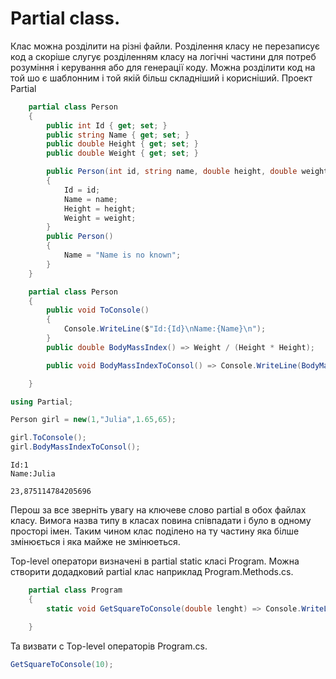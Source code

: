 # Partial class.

Клас можна розділити на різні файли. Розділення класу не перезаписує код а скоріше слугує розділенням класу на логічні частини для потреб розуміння і керування або для генерації коду. Можна розділити код на той шо є шаблонним і той якій більш складніший і корисніший. Проект Partial

```cs
    partial class Person
    {
        public int Id { get; set; }
        public string Name { get; set; }
        public double Height { get; set; }
        public double Weight { get; set; }

        public Person(int id, string name, double height, double weight)
        {
            Id = id;
            Name = name;
            Height = height;
            Weight = weight;
        }
        public Person() 
        {
            Name = "Name is no known";
        }
    }
```
```cs
    partial class Person
    {
        public void ToConsole()
        {
            Console.WriteLine($"Id:{Id}\nName:{Name}\n");
        }
        public double BodyMassIndex() => Weight / (Height * Height);

        public void BodyMassIndexToConsol() => Console.WriteLine(BodyMassIndex());    

    }
```
```cs
using Partial;

Person girl = new(1,"Julia",1.65,65);

girl.ToConsole();
girl.BodyMassIndexToConsol();
```
```
Id:1
Name:Julia

23,875114784205696
```

Перoш за все зверніть увагу на ключеве слово partial в обох файлах класу. Вимога назва типу в класах повина співпадати і було в одному просторі імен. Таким чином клас поділено на ту частину яка білше змінюється і яка майже не змінюеться.

Top-level оператори визначені в partial static класі Program. Можна створити додадковий  partial клас наприклад Program.Methods.cs.
```cs
    partial class Program
    {
        static void GetSquareToConsole(double lenght) => Console.WriteLine(lenght*lenght);

    }
```  
Та визвати с Top-level операторів Program.cs.
```cs
GetSquareToConsole(10);
```



